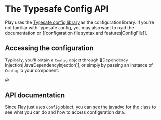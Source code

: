 <!--- Copyright (C) Lightbend Inc. <https://www.lightbend.com> -->
# The Typesafe Config API

Play uses the [Typesafe config library](https://github.com/typesafehub/config) as the configuration library. If you're not familiar with Typesafe config, you may also want to read the documentation on [[configuration file syntax and features|ConfigFile]].

## Accessing the configuration

Typically, you'll obtain a `Config` object through [[Dependency Injection|JavaDependencyInjection]], or simply by passing an instance of `Config` to your component:

@[](code/javaguide/config/MyController.java)

## API documentation

Since Play just uses `Config` object, you can [see the javadoc for the class](https://static.javadoc.io/com.typesafe/config/1.3.1/com/typesafe/config/Config.html) to see what you can do and how to access configuration data.